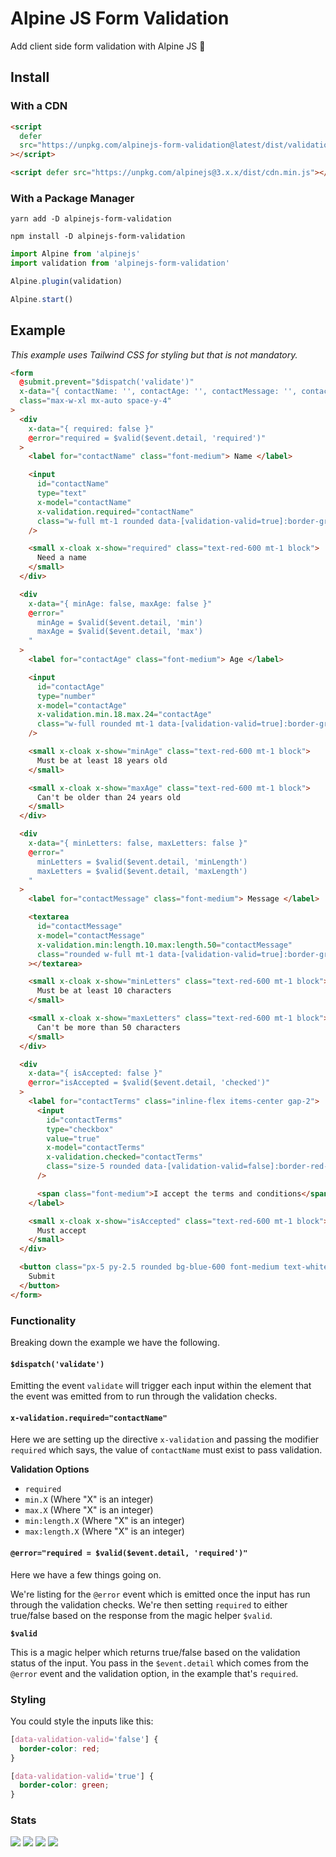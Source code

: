 # Alpine JS Form Validation

Add client side form validation with Alpine JS 🎉

## Install

### With a CDN

```html
<script
  defer
  src="https://unpkg.com/alpinejs-form-validation@latest/dist/validation.min.js"
></script>

<script defer src="https://unpkg.com/alpinejs@3.x.x/dist/cdn.min.js"></script>
```

### With a Package Manager

```shell
yarn add -D alpinejs-form-validation

npm install -D alpinejs-form-validation
```

```js
import Alpine from 'alpinejs'
import validation from 'alpinejs-form-validation'

Alpine.plugin(validation)

Alpine.start()
```

## Example

_This example uses Tailwind CSS for styling but that is not mandatory._

```html
<form
  @submit.prevent="$dispatch('validate')"
  x-data="{ contactName: '', contactAge: '', contactMessage: '', contactTerms: false }"
  class="max-w-xl mx-auto space-y-4"
>
  <div
    x-data="{ required: false }"
    @error="required = $valid($event.detail, 'required')"
  >
    <label for="contactName" class="font-medium"> Name </label>

    <input
      id="contactName"
      type="text"
      x-model="contactName"
      x-validation.required="contactName"
      class="w-full mt-1 rounded data-[validation-valid=true]:border-green-500 data-[validation-valid=false]:border-red-500"
    />

    <small x-cloak x-show="required" class="text-red-600 mt-1 block">
      Need a name
    </small>
  </div>

  <div
    x-data="{ minAge: false, maxAge: false }"
    @error="
      minAge = $valid($event.detail, 'min')
      maxAge = $valid($event.detail, 'max')
    "
  >
    <label for="contactAge" class="font-medium"> Age </label>

    <input
      id="contactAge"
      type="number"
      x-model="contactAge"
      x-validation.min.18.max.24="contactAge"
      class="w-full rounded mt-1 data-[validation-valid=true]:border-green-500 data-[validation-valid=false]:border-red-500"
    />

    <small x-cloak x-show="minAge" class="text-red-600 mt-1 block">
      Must be at least 18 years old
    </small>

    <small x-cloak x-show="maxAge" class="text-red-600 mt-1 block">
      Can't be older than 24 years old
    </small>
  </div>

  <div
    x-data="{ minLetters: false, maxLetters: false }"
    @error="
      minLetters = $valid($event.detail, 'minLength')
      maxLetters = $valid($event.detail, 'maxLength')
    "
  >
    <label for="contactMessage" class="font-medium"> Message </label>

    <textarea
      id="contactMessage"
      x-model="contactMessage"
      x-validation.min:length.10.max:length.50="contactMessage"
      class="rounded w-full mt-1 data-[validation-valid=true]:border-green-500 data-[validation-valid=false]:border-red-500"
    ></textarea>

    <small x-cloak x-show="minLetters" class="text-red-600 mt-1 block">
      Must be at least 10 characters
    </small>

    <small x-cloak x-show="maxLetters" class="text-red-600 mt-1 block">
      Can't be more than 50 characters
    </small>
  </div>

  <div
    x-data="{ isAccepted: false }"
    @error="isAccepted = $valid($event.detail, 'checked')"
  >
    <label for="contactTerms" class="inline-flex items-center gap-2">
      <input
        id="contactTerms"
        type="checkbox"
        value="true"
        x-model="contactTerms"
        x-validation.checked="contactTerms"
        class="size-5 rounded data-[validation-valid=false]:border-red-500"
      />

      <span class="font-medium">I accept the terms and conditions</span>
    </label>

    <small x-cloak x-show="isAccepted" class="text-red-600 mt-1 block">
      Must accept
    </small>
  </div>

  <button class="px-5 py-2.5 rounded bg-blue-600 font-medium text-white">
    Submit
  </button>
</form>
```

### Functionality

Breaking down the example we have the following.

#### `$dispatch('validate')`

Emitting the event `validate` will trigger each input within the element that
the event was emitted from to run through the validation checks.

#### `x-validation.required="contactName"`

Here we are setting up the directive `x-validation` and passing the modifier
`required` which says, the value of `contactName` must exist to pass validation.

**Validation Options**

- `required`
- `min.X` (Where "X" is an integer)
- `max.X` (Where "X" is an integer)
- `min:length.X` (Where "X" is an integer)
- `max:length.X` (Where "X" is an integer)

#### `@error="required = $valid($event.detail, 'required')"`

Here we have a few things going on.

We're listing for the `@error` event which is emitted once the input has run
through the validation checks. We're then setting `required` to either
true/false based on the response from the magic helper `$valid`.

**`$valid`**

This is a magic helper which returns true/false based on the validation status
of the input. You pass in the `$event.detail` which comes from the `@error`
event and the validation option, in the example that's `required`.

### Styling

You could style the inputs like this:

```css
[data-validation-valid='false'] {
  border-color: red;
}

[data-validation-valid='true'] {
  border-color: green;
}
```

### Stats

![](https://img.shields.io/bundlephobia/min/alpinejs-form-validation)
![](https://img.shields.io/npm/v/alpinejs-form-validation)
![](https://img.shields.io/npm/dt/alpinejs-form-validation)
![](https://img.shields.io/github/license/markmead/alpinejs-form-validation)

